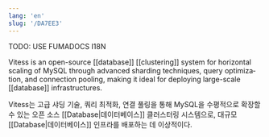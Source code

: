 ```yaml
---
lang: 'en'
slug: '/DA7EE3'
---
```



TODO: USE FUMADOCS I18N

<div lang='en-US'>

Vitess is an open-source [[database]] [[clustering]] system for horizontal scaling of MySQL through advanced sharding techniques, query optimization, and connection pooling, making it ideal for deploying large-scale [[database]] infrastructures.

</div>


<div lang='ko-KR'>

Vitess는 고급 샤딩 기술, 쿼리 최적화, 연결 풀링을 통해 MySQL을 수평적으로 확장할 수 있는 오픈 소스 [[Database|데이터베이스]] 클러스터링 시스템으로, 대규모 [[Database|데이터베이스]] 인프라를 배포하는 데 이상적이다.

</div>

